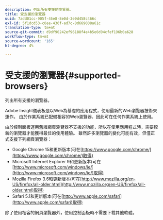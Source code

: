 ```yaml
---
description: 列出所有支援的瀏覽器。
title: 受支援的瀏覽器
uuid: 7add01cc-905f-46e8-8e0d-3e9d458c466c
exl-id: 5f1dcd53-c0ee-436f-ad7c-8d669008a61c
translation-type: tm+mt
source-git-commit: d9df90242ef96188f4e4b5e6d04cfef196b0a628
workflow-type: tm+mt
source-wordcount: '165'
ht-degree: 4%

---
```


# 受支援的瀏覽器{#supported-browsers}

列出所有支援的瀏覽器。

Adobe Insight儀表板是以Web為基礎的應用程式，使用最新的Web瀏覽器技術來運作。 由於作業系統已配備相容的Web瀏覽器，因此可在任何作業系統上使用。

由於控制面板運用舊版網頁瀏覽器不支援的功能，所以在使用應用程式時，需要較新的瀏覽器才能獲得最佳的使用體驗。 雖然許多瀏覽器的變化可能有效，但僅正式支援下列網頁瀏覽器：

* Google Chrome 15和更新版本(可在[https://www.google.com/chrome/](https://www.google.com/chrome/)取得)
* Microsoft Internet Explorer 9和更新版本(可在[http://www.microsoft.com/windows/ie/](http://www.microsoft.com/windows/ie/)取得)
* Mozilla Firefox 3.6和更新版本(可在[http://www.mozilla.org/en-US/firefox/all-older.html](http://www.mozilla.org/en-US/firefox/all-older.html)取得)
* Safari 5.1和更新版本(可在[http://www.apple.com/safari](http://www.apple.com/safari)取得)

除了使用相容的網頁瀏覽器外，使用控制面板時不需要下載其他軟體。
